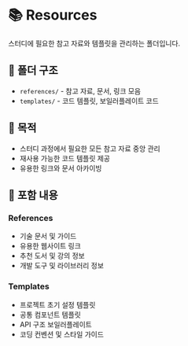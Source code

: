 # 📚 Resources

스터디에 필요한 참고 자료와 템플릿을 관리하는 폴더입니다.

## 📁 폴더 구조

- `references/` - 참고 자료, 문서, 링크 모음
- `templates/` - 코드 템플릿, 보일러플레이트 코드

## 🎯 목적

- 스터디 과정에서 필요한 모든 참고 자료 중앙 관리
- 재사용 가능한 코드 템플릿 제공
- 유용한 링크와 문서 아카이빙

## 📖 포함 내용

### References

- 기술 문서 및 가이드
- 유용한 웹사이트 링크
- 추천 도서 및 강의 정보
- 개발 도구 및 라이브러리 정보

### Templates

- 프로젝트 초기 설정 템플릿
- 공통 컴포넌트 템플릿
- API 구조 보일러플레이트
- 코딩 컨벤션 및 스타일 가이드
